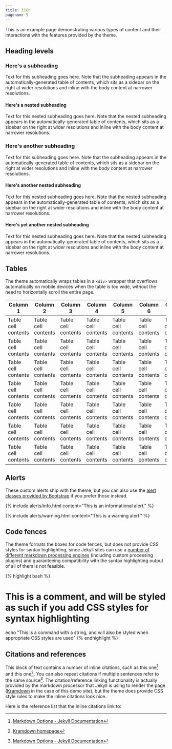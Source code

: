 ```yaml
---
title: i18n
pagenum: 5
---
```


This is an example page demonstrating various types of content and their interactions with the features provided by the theme.


## Heading levels

### Here's a subheading

Text for this subheading goes here. Note that the subheading appears in the automatically-generated table of contents, which sits as a sidebar on the right at wider resolutions and inline with the body content at narrower resolutions.

#### Here's a nested subheading

Text for this nested subheading goes here. Note that the nested subheading appears in the automatically-generated table of contents, which sits as a sidebar on the right at wider resolutions and inline with the body content at narrower resolutions.

### Here's another subheading

Text for this subheading goes here. Note that the subheading appears in the automatically-generated table of contents, which sits as a sidebar on the right at wider resolutions and inline with the body content at narrower resolutions.

#### Here's another nested subheading

Text for this nested subheading goes here. Note that the nested subheading appears in the automatically-generated table of contents, which sits as a sidebar on the right at wider resolutions and inline with the body content at narrower resolutions.

#### Here's yet another nested subheading

Text for this nested subheading goes here. Note that the nested subheading appears in the automatically-generated table of contents, which sits as a sidebar on the right at wider resolutions and inline with the body content at narrower resolutions.


## Tables

The theme automatically wraps tables in a `<div>` wrapper that overflows automatically on mobile devices when the table is too wide, without the need to horizontally scroll the entire page.

|Column 1            |Column 2            |Column 3            |Column 4            |Column 5            |Column 6            |Column 7            |
|--------------------|--------------------|--------------------|--------------------|--------------------|--------------------|--------------------|
|Table cell contents |Table cell contents |Table cell contents |Table cell contents |Table cell contents |Table cell contents |Table cell contents |
|Table cell contents |Table cell contents |Table cell contents |Table cell contents |Table cell contents |Table cell contents |Table cell contents |
|Table cell contents |Table cell contents |Table cell contents |Table cell contents |Table cell contents |Table cell contents |Table cell contents |
|Table cell contents |Table cell contents |Table cell contents |Table cell contents |Table cell contents |Table cell contents |Table cell contents |
|Table cell contents |Table cell contents |Table cell contents |Table cell contents |Table cell contents |Table cell contents |Table cell contents |
|Table cell contents |Table cell contents |Table cell contents |Table cell contents |Table cell contents |Table cell contents |Table cell contents |
|Table cell contents |Table cell contents |Table cell contents |Table cell contents |Table cell contents |Table cell contents |Table cell contents |


## Alerts

These custom alerts ship with the theme, but you can also use the [alert classes provided by Bootstrap](https://getbootstrap.com/docs/4.5/components/alerts/) if you prefer those instead.

{% include alerts/info.html content="This is an informational alert." %}

{% include alerts/warning.html content="This is a warning alert." %}


## Code fences

The theme formats the boxes for code fences, but does not provide CSS styles for syntax highlighting, since Jekyll sites can use a [number of different markdown processing engines](https://jekyllrb.com/docs/configuration/markdown/) (including custom processing plugins) and guaranteeing compatibility with the syntax highlighting output of all of them is not feasible.

{% highlight bash %}
# This is a comment, and will be styled as such if you add CSS styles for syntax highlighting
echo "This is a command with a string, and will also be styled when appropriate CSS styles are used"
{% endhighlight %}


## Citations and references

This block of text contains a number of inline citations, such as this one[^1] and this one[^2]. You can also repeat citations if multiple sentences refer to the same source[^1]. The citation/reference linking functionality is actually provided by the markdown processor that Jekyll is using to render the page ([Kramdown](https://kramdown.gettalong.org/) in the case of this demo site), but the theme does provide CSS style rules to make the inline citations look nice.

Here is the reference list that the inline citations link to:

[^1]: [Markdown Options - Jekyll Documentation](https://jekyllrb.com/docs/configuration/markdown/)
[^2]: [Kramdown homepage](https://kramdown.gettalong.org/)
